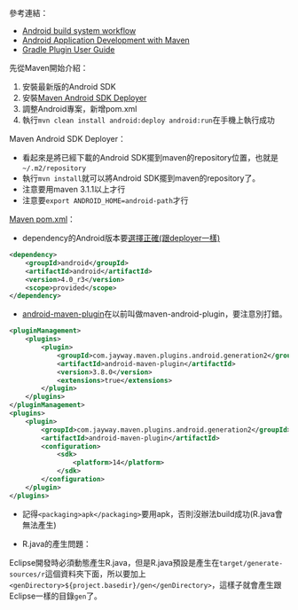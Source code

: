 參考連結：

* [Android build system workflow](http://tools.android.com/tech-docs/new-build-system/build-workflow)
* [Android Application Development with Maven](http://books.sonatype.com/mvnref-book/reference/android-dev.html)
* [Gradle Plugin User Guide](http://tools.android.com/tech-docs/new-build-system/user-guide)

先從Maven開始介紹：

1. 安裝最新版的Android SDK
2. 安裝[Maven Android SDK Deployer](https://github.com/mosabua/maven-android-sdk-deployer)
3. 調整Android專案，新增pom.xml
4. 執行`mvn clean install android:deploy android:run`在手機上執行成功

Maven Android SDK Deployer：

* 看起來是將已經下載的Android SDK擺到maven的repository位置，也就是`~/.m2/repository`
* 執行`mvn install`就可以將Android SDK擺到maven的repository了。
* 注意要用maven 3.1.1以上才行
* 注意要`export ANDROID_HOME=android-path`才行

[Maven pom.xml](https://gist.github.com/kewangtw/8456584)：

* dependency的Android版本要[選擇正確(跟deployer一樣)](https://github.com/mosabua/maven-android-sdk-deployer)
```xml
<dependency>
	<groupId>android</groupId>
	<artifactId>android</artifactId>
	<version>4.0_r3</version>
	<scope>provided</scope>
</dependency>
```

* [android-maven-plugin](https://code.google.com/p/maven-android-plugin/)在以前叫做maven-android-plugin，要注意別打錯。
```xml
<pluginManagement>
	<plugins>
		<plugin>
			<groupId>com.jayway.maven.plugins.android.generation2</groupId>
			<artifactId>android-maven-plugin</artifactId>
			<version>3.8.0</version>
			<extensions>true</extensions>
		</plugin>
	</plugins>
</pluginManagement>
<plugins>
	<plugin>
		<groupId>com.jayway.maven.plugins.android.generation2</groupId>
		<artifactId>android-maven-plugin</artifactId>
		<configuration>
			<sdk>
				<platform>14</platform>
			</sdk>
		</configuration>
	</plugin>
</plugins>
```

* 記得`<packaging>apk</packaging>`要用apk，否則沒辦法build成功(R.java會無法產生)

* R.java的產生問題：

Eclipse開發時必須動態產生R.java，但是R.java預設是產生在`target/generate-sources/r`這個資料夾下面，所以要加上`<genDirectory>${project.basedir}/gen</genDirectory>`，這樣子就會產生跟Eclipse一樣的目錄`gen`了。